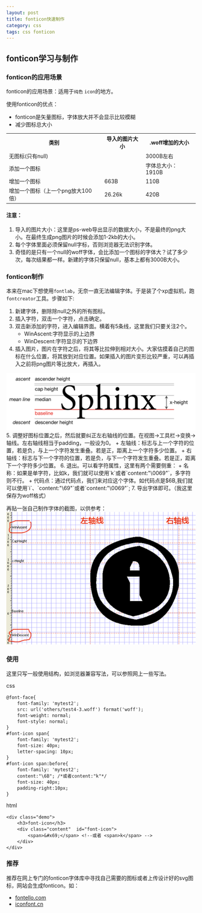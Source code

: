 ```yaml
---
layout: post
title: fonticon快速制作
category: css
tags: css fonticon
---
```


## fonticon学习与制作

### fonticon的应用场景
fonticon的应用场景：适用于`纯色` `icon`的地方。

使用fonticon的优点：

+ fonticon是矢量图标，字体放大并不会显示比较模糊
+ 减少图标总大小

<table>
    <tr><th>类别</th><th>导入的图片大小</th><th>.woff增加的大小</th></tr>
    <tr>
        <td>无图标(只有null)</td>
        <td></td>
        <td>3000B左右</td>
    </tr>
    <tr>
        <td>添加一个图标</td>
        <td></td>
        <td>字体总大小：1910B</td>
    </tr>
    <tr>
        <td>增加一个图标</td>
        <td>663B</td>
        <td>110B</td>
    </tr><tr>
        <td>增加一个图标（上一个png放大100倍）</td>
        <td>26.26k</td>
        <td>420B</td>
    </tr>
</table>

<!-- more -->

#### 注意：

1. 导入的图片大小：这里是ps-web导出显示的数据大小，不是最终的png大小。在最终生成png图片的时候会添加1-2kb的大小。
2. 每个字体里面必须保留null字标，否则浏览器无法识别字体。
3. 奇怪的是只有一个null的woff字体，会比添加一个图标的字体大？试了多少次，每次结果都一样。新建的字体只保留null，基本上都有3000B大小。

### fonticon制作

本来在mac下想使用`fontlab`，无奈一直无法编辑字体。于是装了个xp虚拟机，跑`fontcreator`工具。步骤如下:

1. 新建字体，删除除null之外的所有图标。
2. 插入字符，双击一个字符，点击确定。
3. 双击新添加的字符，进入编辑界面。横着有5条线，这里我们只要关注2个。
    + WinAscent:字符显示的上边界
    + WinDescent:字符显示的下边界
4. 插入图片，图片在字符之后，将其等比拉伸到相对大小。大家估摸着自己的图标在什么位置，将其放到对应位置。如果插入的图片变形比较严重，可以再插入之前将png图片等比放大，再插入。
<img src="/images/fonticon/typography_line_terms.png">
5. 调整好图标位置之后，然后就要纠正左右轴线的位置。在视图->工具栏->变换->轴线。左右轴线相当于padding，一般设为0。
    + 左轴线：标志与上一个字符的位置，若是负，与上一个字符发生重叠。若是正，距离上一个字符多少位置。
    + 右轴线：标志与下一个字符的位置，若是负，与下一个字符发生重叠。若是正，距离下一个字符多少位置。
6. 退出。可以看字符属性，这里有两个需要侧重：
    + 名称：如果是单字符，比如k，我们就可以使用`<span>k</span>`或者`content:"\0069"`，多字符则不行。
    + 代码点：通过代码点，我们来对应这个字体。如代码点是$6B,我们就可以使用`<span>&#x69;</span>`、`content:"\69"`或者`content:"\0069"`;
7. 导出字体即可。（我这里保存为woff格式）

再贴一张自己制作字体的截图，以供参考：
<img src="/images/fonticon/fontcreator1.png">

### 使用
这里只写一般使用结构，如浏览器兼容写法，可以参照网上一些写法。

css

    @font-face{
        font-family: 'mytest2';
        src: url('others/test4-3.woff') format('woff');
        font-weight: normal;
        font-style: normal;
    }
    #font-icon span{
        font-family: 'mytest2';
        font-size: 40px;
        letter-spacing: 10px;
    }
    #font-icon span:before{
        font-family: 'mytest2';
        content:"\6B"; /*或者content:"k"*/
        font-size: 40px;
        padding-right:10px;
    }

html

    <div class="demo">
        <h3>font-icon</h3>
        <div class="content"  id="font-icon">
            <span>&#x69;</span> <!--或者 <span>k</span> -->
        </div>
    </div>

### 推荐

推荐在网上专门的fonticon字体库中寻找自己需要的图标或者上传设计好的svg图标，网站会生成fonticon。如：

* [fontello.com](http://fontello.com/f)
* [iconfont.cn](http://www.iconfont.cn/)
